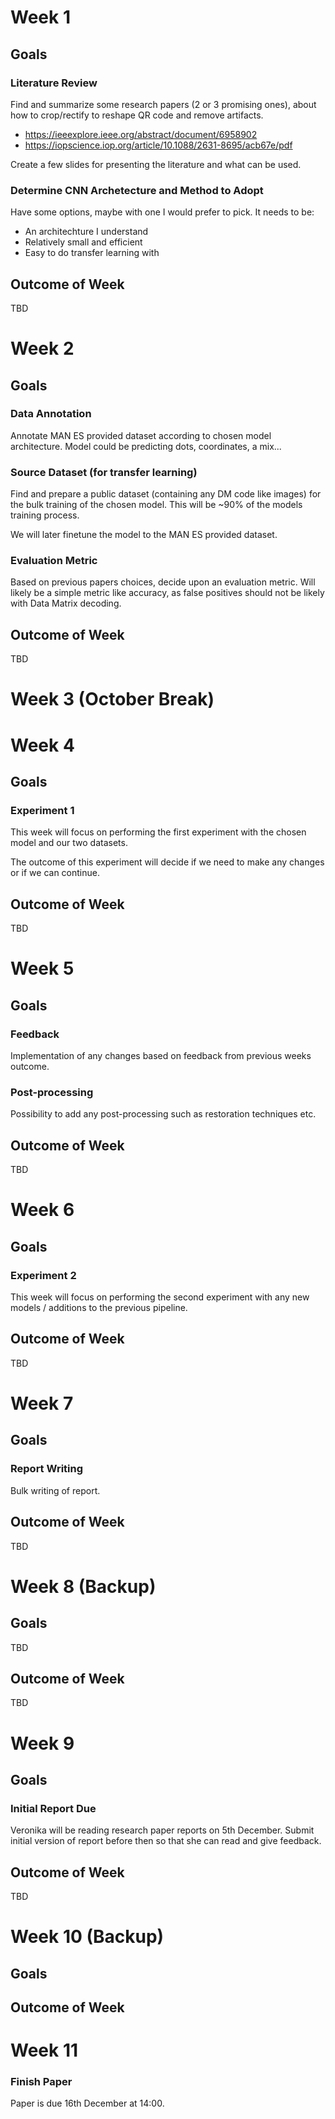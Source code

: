 # Week 1

## Goals

### Literature Review

Find and summarize some research papers (2 or 3 promising ones), about how to crop/rectify to reshape QR code and remove artifacts.
- https://ieeexplore.ieee.org/abstract/document/6958902
- https://iopscience.iop.org/article/10.1088/2631-8695/acb67e/pdf

Create a few slides for presenting the literature and what can be used.

### Determine CNN Archetecture and Method to Adopt

Have some options, maybe with one I would prefer to pick. It needs to be:
- An architechture I understand
- Relatively small and efficient
- Easy to do transfer learning with

## Outcome of Week

TBD

# Week 2

## Goals

### Data Annotation

Annotate MAN ES provided dataset according to chosen model architecture. Model could be predicting dots, coordinates, a mix...

### Source Dataset (for transfer learning)

Find and prepare a public dataset (containing any DM code like images) for the bulk training of the chosen model. This will be ~90% of the models training process.

We will later finetune the model to the MAN ES provided dataset.

### Evaluation Metric

Based on previous papers choices, decide upon an evaluation metric. Will likely be a simple metric like accuracy, as false positives should not be likely with Data Matrix decoding.

## Outcome of Week

TBD

# Week 3 (October Break)

# Week 4

## Goals

### Experiment 1

This week will focus on performing the first experiment with the chosen model and our two datasets.

The outcome of this experiment will decide if we need to make any changes or if we can continue.

## Outcome of Week

TBD

# Week 5

## Goals

### Feedback

Implementation of any changes based on feedback from previous weeks outcome.

### Post-processing

Possibility to add any post-processing such as restoration techniques etc.

## Outcome of Week

TBD

# Week 6

## Goals

### Experiment 2

This week will focus on performing the second experiment with any new models / additions to the previous pipeline.

## Outcome of Week

TBD

# Week 7

## Goals

### Report Writing

Bulk writing of report.

## Outcome of Week

TBD

# Week 8 (Backup)

## Goals

TBD

## Outcome of Week

TBD

# Week 9

## Goals

### Initial Report Due

Veronika will be reading research paper reports on 5th December. Submit initial version of report before then so that she can read and give feedback.

## Outcome of Week

TBD

# Week 10 (Backup)

## Goals



## Outcome of Week



# Week 11

### Finish Paper

Paper is due 16th December at 14:00.